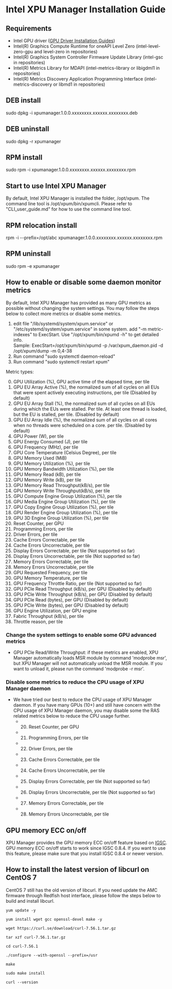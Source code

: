 
# Intel XPU Manager Installation Guide

## Requirements
* Intel GPU driver ([GPU Driver Installation Guides](https://dgpu-docs.intel.com/installation-guides/index.html))
* Intel(R) Graphics Compute Runtime for oneAPI Level Zero (intel-level-zero-gpu and level-zero in repositories)
* Intel(R) Graphics System Controller Firmware Update Library (intel-gsc in repositories)
* Intel(R) Metrics Library for MDAPI (intel-metrics-library or libigdml1 in repositories) 
* Intel(R) Metrics Discovery Application Programming Interface (intel-metrics-discovery or libmd1 in repositories)

## DEB install
sudo dpkg -i xpumanager.1.0.0.xxxxxxxx.xxxxxx.xxxxxxxx.deb

## DEB uninstall
sudo dpkg -r xpumanager

## RPM install
sudo rpm -i xpumanager.1.0.0.xxxxxxxx.xxxxxx.xxxxxxxx.rpm

## Start to use Intel XPU Manager
By default, Intel XPU Manager is installed the folder, /opt/xpum. The command line tool is /opt/xpum/bin/xpumcli. Please refer to "CLI_user_guide.md" for how to use the command line tool. 

## RPM relocation install
rpm -i --prefix=/opt/abc xpumanager.1.0.0.xxxxxxxx.xxxxxx.xxxxxxxx.rpm

## RPM uninstall
sudo rpm -e xpumanager

## How to enable or disable some daemon monitor metrics
By default, Intel XPU Manager has provided as many GPU metrics as possible without changing the system settings. You may follow the steps below to collect more metrics or disable some metrics. 
  
1. edit file "/lib/systemd/system/xpum.service" or "/etc/systemd/system/xpum.service" in some system.
   add "-m metric-indexes" to ExecStart. 
   Use "/opt/xpum/bin/xpumd -h" to get detailed info.  
   Sample:
   ExecStart=/opt/xpum/bin/xpumd -p /var/xpum_daemon.pid -d /opt/xpum/dump -m 0,4-38
2. Run command "sudo systemctl daemon-reload"
3. Run command "sudo systemctl restart xpum"
  
Metric types:  
  
0. GPU Utilization (%), GPU active time of the elapsed time, per tile
1. GPU EU Array Active (%),  the normalized sum of all cycles on all EUs that were spent actively executing instructions, per tile (Disabled by default)
2. GPU EU Array Stall (%), the normalized sum of all cycles on all EUs during which the EUs were stalled. Per tile. At least one thread is loaded, but the EU is stalled, per tile. (Disabled by default)
3. GPU EU Array Idle (%), the normalized sum of all cycles on all cores when no threads were scheduled on a core. per tile.  (Disabled by default)
4. GPU Power (W), per tile
5. GPU Energy Consumed (J), per tile
6. GPU Frequency (MHz), per tile
7. GPU Core Temperature (Celsius Degree), per tile
8. GPU Memory Used (MiB)
9. GPU Memory Utilization (%), per tile
10. GPU Memory Bandwidth Utilization (%), per tile
11. GPU Memory Read (kB), per tile
12. GPU Memory Write (kB), per tile
13. GPU Memory Read Throughput(kB/s), per tile
14. GPU Memory Write Throughput(kB/s), per tile
15. GPU Compute Engine Group Utilization (%), per tile
16. GPU Media Engine Group Utilization (%), per tile
17. GPU Copy Engine Group Utilization (%), per tile
18. GPU Render Engine Group Utilization (%), per tile
19. GPU 3D Engine Group Utilization (%), per tile
20. Reset Counter, per GPU
21. Programming Errors, per tile
22. Driver Errors, per tile
23. Cache Errors Correctable, per tile
24. Cache Errors Uncorrectable, per tile
25. Display Errors Correctable, per tile (Not supported so far)
26. Display Errors Uncorrectable, per tile (Not supported so far)
27. Memory Errors Correctable, per tile
28. Memory Errors Uncorrectable, per tile
29. GPU Requested Frequency, per tile
30. GPU Memory Temperature, per tile
31. GPU Frequency Throttle Ratio, per tile (Not supported so far)
32. GPU PCIe Read Throughput (kB/s), per GPU (Disabled by default)
33. GPU PCIe Write Throughput (kB/s), per GPU (Disabled by default)
34. GPU PCIe Read (bytes), per GPU (Disabled by default)
35. GPU PCIe Write (bytes), per GPU (Disabled by default)
36. GPU Engine Utilization, per GPU engine
37. Fabric Throughput (kB/s), per tile
38. Throttle reason, per tile

### Change the system settings to enable some GPU advanced metrics
* GPU PCIe Read/Write Throughput: if these metrics are enabled, XPU Manager automatically loads MSR module by command 'modprobe msr', but XPU Manager will not automatically unload the MSR module. If you want to unload it, please run the command 'modprobe -r msr'.

### Disable some metrics to reduce the CPU usage of XPU Manager daemon
* We have tried our best to reduce the CPU usage of XPU Manager daemon. If you have many GPUs (10+) and still have concern with the CPU usage of XPU Manager daemon, you may disable some the RAS related metrics below to reduce the CPU usage further. 
    * 20. Reset Counter, per GPU
    * 21. Programming Errors, per tile
    * 22. Driver Errors, per tile
    * 23. Cache Errors Correctable, per tile
    * 24. Cache Errors Uncorrectable, per tile
    * 25. Display Errors Correctable, per tile (Not supported so far)
    * 26. Display Errors Uncorrectable, per tile (Not supported so far)
    * 27. Memory Errors Correctable, per tile
    * 28. Memory Errors Uncorrectable, per tile
 
## GPU memory ECC on/off
XPU Manager provides the GPU memory ECC on/off feature based on [IGSC](https://github.com/intel/igsc). GPU memory ECC on/off starts to work since IGSC 0.8.4. If you want to use this feature, please make sure that you install IGSC 0.8.4 or newer version.


## How to install the latest version of libcurl on CentOS 7
CentOS 7 still has the old version of libcurl. If you need update the AMC firmware through Redfish host interface, please follow the steps below to build and install libcurl.
```
yum update -y

yum install wget gcc openssl-devel make -y

wget https://curl.se/download/curl-7.56.1.tar.gz

tar xzf curl-7.56.1.tar.gz

cd curl-7.56.1

./configure --with-openssl --prefix=/usr

make 

sudo make install

curl --version
```